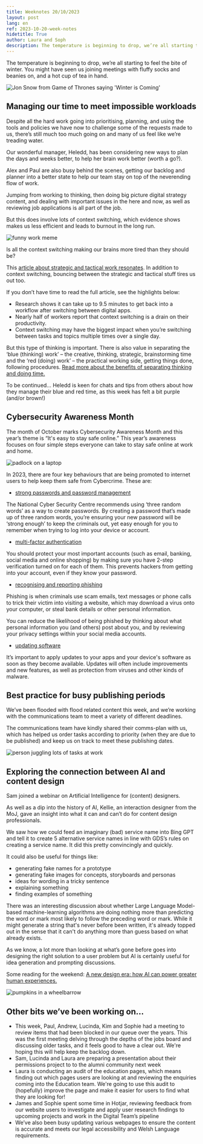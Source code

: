 ```yaml
---
title: Weeknotes 20/10/2023
layout: post
lang: en
ref: 2023-10-20-week-notes
hidetitle: True
author: Laura and Soph
description: The temperature is beginning to drop, we’re all starting to feel the bite of winter. 
---
```


The temperature is beginning to drop, we’re all starting to feel the bite of winter. You might have seen us joining meetings with fluffy socks and beanies on, and a hot cup of tea in hand. 

![Jon Snow from Game of Thrones saying 'Winter is Coming'](https://github.com/nrw-digital/week-notes/blob/c6899b86698c2599da565d3c8d5a1f2e5c85ed76/images/winteriscoming.jpg?raw=true)

## Managing our time to meet impossible workloads

Despite all the hard work going into prioritising, planning, and using the tools and policies we have now to challenge some of the requests made to us, there’s still much too much going on and many of us feel like we’re treading water.

Our wonderful manager, Heledd, has been considering new ways to plan the days and weeks better, to help her brain work better (worth a go?).   

Alex and Paul are also busy behind the scenes, getting our backlog and planner into a better state to help our team stay on top of the neverending flow of work. 

Jumping from working to thinking, then doing big picture digital strategy content, and dealing with important issues in the here and now, as well as reviewing job applications is all part of the job. 

But this does involve lots of context switching, which evidence shows makes us less efficient and leads to burnout in the long run.

![funny work meme](https://github.com/nrw-digital/week-notes/blob/c6899b86698c2599da565d3c8d5a1f2e5c85ed76/images/MicrosoftTeams-image%20(11).png?raw=true)

Is all the context switching making our brains more tired than they should be?

This [article about strategic and tactical work resonates](https://www.atlassian.com/blog/productivity/context-switching). In addition to context switching, bouncing between the strategic and tactical stuff tires us out too.

If you don’t have time to read the full article, see the highlights below: 

+ Research shows it can take up to 9.5 minutes to get back into a workflow after switching between digital apps.
+ Nearly half of workers report that context switching is a drain on their productivity.
+ Context switching may have the biggest impact when you’re switching between tasks and topics multiple times over a single day.

But this type of thinking is important. There is also value in separating the ‘blue (thinking) work’ – the creative, thinking, strategic, brainstorming time and the ‘red (doing) work’ – the practical working side, getting things done, following procedures. 
[Read more about the benefits of separating thinking and doing time.](https://agile-od.com/mmdojo/11308/separating-thinking-doing-time-blue-red-work)

To be continued… Heledd is keen for chats and tips from others about how they manage their blue and red time, as this week has felt a bit purple (and/or brown!)

## Cybersecurity Awareness Month 

The month of October marks Cybersecurity Awareness Month and this year’s theme is “It's easy to stay safe online.” This year’s awareness focuses on four simple steps everyone can take to stay safe online at work and home.

![padlock on a laptop](https://github.com/nrw-digital/week-notes/blob/c6899b86698c2599da565d3c8d5a1f2e5c85ed76/images/computer-1591018_1280.jpg?raw=true)

In 2023, there are four key behaviours that are being promoted to internet users to help keep them safe from Cybercrime. These are:

+ [strong passwords and password management](https://www.ncsc.gov.uk/collection/top-tips-for-staying-secure-online/use-a-strong-and-separate-password-for-email)

The National Cyber Security Centre recommends using ‘three random words’ as a way to create passwords. By creating a password that’s made up of three random words, you’re ensuring your new password will be ‘strong enough’ to keep the criminals out, yet easy enough for you to remember when trying to log into your device or account.

+ [multi-factor authentication](https://www.ncsc.gov.uk/collection/top-tips-for-staying-secure-online/activate-2-step-verification-on-your-email)

You should protect your most important accounts (such as email, banking, social media and online shopping) by making sure you have 2-step verification turned on for each of them. This prevents hackers from getting into your account, even if they know your password. 

+ [recognising and reporting phishing](https://www.ncsc.gov.uk/collection/phishing-scams)

Phishing is when criminals use scam emails, text messages or phone calls to trick their victim into visiting a website, which may download a virus onto your computer, or steal bank details or other personal information. 

You can reduce the likelihood of being phished by thinking about what personal information you (and others) post about you, and by reviewing your privacy settings within your social media accounts.

+ [updating software](https://www.ncsc.gov.uk/collection/top-tips-for-staying-secure-online/install-the-latest-software-and-app-updates)

It’s important to apply updates to your apps and your device's software as soon as they become available. Updates will often include improvements and new features, as well as protection from viruses and other kinds of malware.


## Best practice for busy publishing periods

We’ve been flooded with flood related content this week, and we’re working with the communications team to meet a variety of different deadlines. 

The communications team have kindly shared their comms-plan with us, which has helped us order tasks according to priority (when they are due to be published) and keep us on track to meet these publishing dates.

![person juggling lots of tasks at work](https://github.com/nrw-digital/week-notes/blob/c6899b86698c2599da565d3c8d5a1f2e5c85ed76/images/timemanagement.jpg?raw=true)

## Exploring the connection between AI and content design

Sam joined a webinar on Artificial Intelligence for (content) designers.

As well as a dip into the history of AI, Kellie, an interaction designer from the MoJ, gave an insight into what it can and can’t do for content design professionals.

We saw how we could feed an imaginary (bad) service name into Bing GPT and tell it to create 5 alternative service names in line with GDS’s rules on creating a service name. It did this pretty convincingly and quickly.

It could also be useful for things like:
+ generating fake names for a prototype
+ generating fake images for concepts, storyboards and personas
+ ideas for wording in a tricky sentence
+ explaining something
+ finding examples of something

There was an interesting discussion about whether Large Language Model-based machine-learning algorithms are doing nothing more than predicting the word or mark most likely to follow the preceding word or mark. While it might generate a string that's never before been written, it's already topped out in the sense that it can't do anything more than guess based on what already exists. 

As we know, a lot more than looking at what’s gone before goes into designing the right solution to a user problem but AI is certainly useful for idea generation and prompting discussions.

Some reading for the weekend: [A new design era: how AI can power greater human experiences.](https://stevewhapshott.medium.com/designing-for-the-future-how-ai-can-power-greater-human-experiences-bc9db4435c82) 

![pumpkins in a wheelbarrow](https://github.com/nrw-digital/week-notes/blob/c6899b86698c2599da565d3c8d5a1f2e5c85ed76/images/SVW-E69-2223-0265.jpg?raw=true)

## Other bits we’ve been working on…
+ This week, Paul, Andrew, Lucinda, Kim and Sophie had a meeting to review items that had been blocked in our queue over the years. This was the first meeting delving through the depths of the jobs board and discussing older tasks, and it feels good to have a clear out. We're hoping this will help keep the backlog down.
+ Sam, Lucinda and Laura are preparing a presentation about their permissions project to to the alumni community next week
+ Laura is conducting an audit of the education pages, which means finding out which pages users are looking at and reviewing the enquiries coming into the Education team. We're going to use this audit to (hopefully) improve the page and make it easier for users to find what they are looking for!
+ James and Sophie spent some time in Hotjar, reviewing feedback from our website users to investigate and apply user research findings to upcoming projects and work in the Digital Team’s pipeline
+ We’ve also been busy updating various webpages to ensure the content is accurate and meets our legal accessibility and Welsh Language requirements. 
